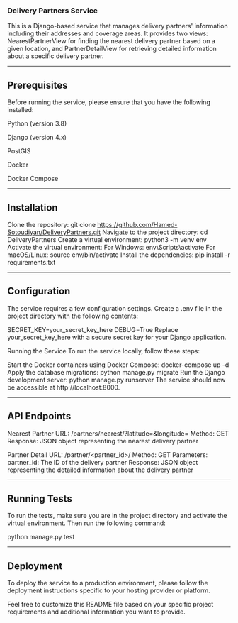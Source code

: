 
### Delivery Partners Service
This is a Django-based service that manages delivery partners' information 
including their addresses and coverage areas. 
It provides two views: 
NearestPartnerView for finding the nearest delivery partner based on a given location, 
and PartnerDetailView for retrieving detailed information about a specific delivery partner.

--------------------------------------------------------------------------------------

## Prerequisites
Before running the service, please ensure that you have the following installed:

Python (version 3.8)

Django (version 4.x)

PostGIS

Docker

Docker Compose

--------------------------------------------------------------------------------------
## Installation
Clone the repository: git clone https://github.com/Hamed-Sotoudiyan/DeliveryPartners.git
Navigate to the project directory: cd DeliveryPartners
Create a virtual environment: python3 -m venv env
Activate the virtual environment:
For Windows: env\Scripts\activate
For macOS/Linux: source env/bin/activate
Install the dependencies: pip install -r requirements.txt

---------------------------------------------------------------------------------------------------

## Configuration
The service requires a few configuration settings. 
Create a .env file in the project directory with the following contents:

SECRET_KEY=your_secret_key_here
DEBUG=True
Replace your_secret_key_here with a secure secret key for your Django application.

Running the Service
To run the service locally, follow these steps:

Start the Docker containers using Docker Compose: docker-compose up -d
Apply the database migrations: python manage.py migrate
Run the Django development server: python manage.py runserver
The service should now be accessible at http://localhost:8000.

----------------------------------------------------------------------------------

## API Endpoints

Nearest Partner
URL: /partners/nearest/?latitude=<your-latitude>&longitude=<your-longtitude>
Method: GET
Response: JSON object representing the nearest delivery partner

Partner Detail
URL: /partner/<partner_id>/
Method: GET
Parameters:
partner_id: The ID of the delivery partner
Response: JSON object representing the detailed information about the delivery partner

------------------------------------------------------------------------------------------

## Running Tests
To run the tests, make sure you are in the project directory and activate the virtual environment. 
Then run the following command:

python manage.py test

------------------------------------------------------------------------------------------

## Deployment
To deploy the service to a production environment, please follow the deployment instructions specific to your hosting provider or platform.

Feel free to customize this README file based on your specific project requirements and additional information you want to provide.
